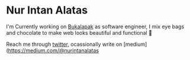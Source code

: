 # Nur Intan Alatas


I'm Currently working on [Bukalapak](http://bukalapak.com/) as software engineer, I mix eye bags and chocolate to make web looks beautiful and functional 🌱

Reach me through [twitter](https://twitter.com/nurintaaan), ocassionally write on [medium](https://medium.com/@nurintanalatas

<!--
**Nurintaaan/Nurintaaan** is a ✨ _special_ ✨ repository because its `README.md` (this file) appears on your GitHub profile.

Here are some ideas to get you started:

- 🔭 I’m currently working on ...
- 🌱 I’m currently learning ...
- 👯 I’m looking to collaborate on ...
- 🤔 I’m looking for help with ...
- 💬 Ask me about ...
- 📫 How to reach me: ...
- 😄 Pronouns: ...
- ⚡ Fun fact: ...
-->
